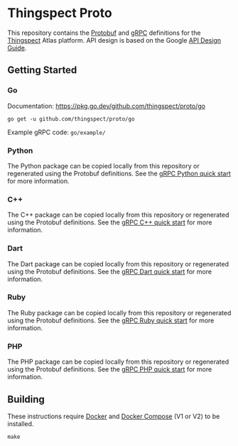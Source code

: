 # Thingspect Proto

This repository contains the
[Protobuf](https://developers.google.com/protocol-buffers/) and
[gRPC](https://grpc.io/) definitions for the
[Thingspect](http://www.thingspect.com/) Atlas platform. API design is based
on the Google [API Design Guide](https://cloud.google.com/apis/design).

## Getting Started

### Go

Documentation: https://pkg.go.dev/github.com/thingspect/proto/go

```
go get -u github.com/thingspect/proto/go
```

Example gRPC code: `go/example/`

### Python

The Python package can be copied locally from this repository or regenerated
using the Protobuf definitions. See the
[gRPC Python quick start](https://grpc.io/docs/languages/python/quickstart/) for
more information.

### C++

The C++ package can be copied locally from this repository or regenerated
using the Protobuf definitions. See the
[gRPC C++ quick start](https://grpc.io/docs/languages/cpp/quickstart/) for
more information.

### Dart

The Dart package can be copied locally from this repository or regenerated
using the Protobuf definitions. See the
[gRPC Dart quick start](https://grpc.io/docs/languages/dart/quickstart/) for
more information.

### Ruby

The Ruby package can be copied locally from this repository or regenerated
using the Protobuf definitions. See the
[gRPC Ruby quick start](https://grpc.io/docs/languages/ruby/quickstart/) for
more information.

### PHP

The PHP package can be copied locally from this repository or regenerated
using the Protobuf definitions. See the
[gRPC PHP quick start](https://grpc.io/docs/languages/php/quickstart/) for
more information.

## Building

These instructions require
[Docker](https://docs.docker.com/get-started/overview/) and
[Docker Compose](https://docs.docker.com/compose/) (V1 or V2) to be installed.

```
make
```
